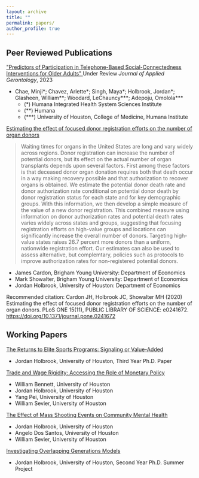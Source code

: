 ```yaml
---
layout: archive
title: ""
permalink: papers/
author_profile: true
---
```


Peer Reviewed Publications
---

["Predictors of Participation in Telephone-Based Social-Connectedness Interventions for Older Adults" ](https://journals.sagepub.com/home/jag) Under Review _Journal of Applied Gerontology_, 2023

- Chae, Minji*; Chavez, Arlette*; Singh, Maya*; Holbrook, Jordan*; Glasheen, William**; Woodard, LeChauncy***; Adepoju, Omolola***
    -  (*) Humana Integrated Health System Sciences Institute
    -  (**) Humana 
    -  (***) University of Houston, College of Medicine, Humana Institute


  
[Estimating the effect of focused donor registration efforts on the number of organ donors](https://journals.plos.org/plosone/articleid=10.1371/journal.pone.0241672)

> Waiting times for organs in the United States are long and vary widely across regions. Donor registration can increase the number of potential donors, but its effect on the actual number of organ transplants depends upon several factors. First among these factors is that deceased donor organ donation requires both that death occur in a way making recovery possible and that authorization to recover organs is obtained. We estimate the potential donor death rate and donor authorization rate conditional on potential donor death by donor registration status for each state and for key demographic groups. With this information, we then develop a simple measure of the value of a new donor registration. This combined measure using information on donor authorization rates and potential death rates varies widely across  states and groups, suggesting that focusing registration efforts on high-value groups and locations can significantly increase the overall number of donors. Targeting high-value states raises 26.7 percent more donors than a uniform, nationwide registration effort. Our estimates can also be used to assess alternative, but complemtary, policies such as protocols to improve authorization rates for non-registered potential donors.

- James Cardon, Brigham Young University: Department of Economics
- Mark Showalter, Brigham Young University: Department of Economics
- Jordan Holbrook, University of Houston: Department of Economics

Recommended citation: Cardon JH, Holbrook JC, Showalter MH (2020) Estimating the effect of focused donor registration efforts on the number of organ donors. PLoS ONE 15(11), PUBLIC LIBRARY OF SCIENCE: e0241672. https://doi.org/10.1371/journal.pone.0241672


Working Papers
---
<a href="/files/add my file">The Returns to Elite Sports Programs: Signaling or Value-Added</a> 

- Jordan Holbrook, University of Houston, Third Year Ph.D. Paper
  
<a href="/files/add my file">Trade and Wage Rigidity: Accessing the Role of Monetary Policy</a>

- William Bennett, University of Houston
- Jordan Holbrook, University of Houston
- Yang Pei, University of Houston
- William Sevier, University of Houston

<a href="/files/add my file">The Effect of Mass Shooting Events on Community Mental Health</a>

- Jordan Holbrook, University of Houston
- Angelo Dos Santos, University of Houston
- William Sevier, University of Houston

<a href="/files/add my file">Investigating Overlapping Generations Models</a> 

- Jordan Holbrook, University of Houston, Second Year Ph.D. Summer Project


